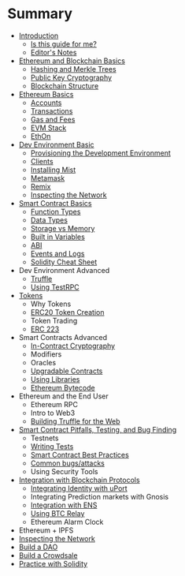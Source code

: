 # Summary

* [Introduction](README.md)
  * [Is this guide for me?](who-is-this-book-for.md)
  * [Editor's Notes](overlapping-resources.md)
* [Ethereum and Blockchain Basics](ethereum-technicals.md)
  * [Hashing and Merkle Trees](hashing-and-merkle-trees.md)
  * [Public Key Cryptography](public-key-cryptography.md)
  * [Blockchain Structure](blockchain-structure.md)
* [Ethereum Basics](ethereum-basics.md)
  * [Accounts](accounts.md)
  * [Transactions](transactions.md)
  * [Gas and Fees](/gas-and-fees.md)
  * [EVM Stack](evm-stack.md)
  * [EthOn](http://ethon.consensys.net/EthOn_spec.html)
* [Dev Environment Basic](dev-environment-i.md)
  * [Provisioning the Development Environment](http://decypher.tv/series/ethereum-development/video/1)
  * [Clients](dev-environment-i/clients.md)
  * [Installing Mist](dev-environment-i/installing-mist.md)
  * [Metamask](dev-environment-i/metamask.md)
  * [Remix](dev-environment-i/remix.md)
  * [Inspecting the Network](inspecting-the-network.md)
* [Smart Contract Basics](smart-contract-basics.md)
  * [Function Types](function-types.md)
  * [Data Types](data-types.md)
  * [Storage vs Memory](storage-vs-memory.md)
  * [Built in Variables](built-in-variables.md)
  * [ABI](abi.md)
  * [Events and Logs](events-and-logs.md)
  * [Solidity Cheat Sheet](https://s3-eu-west-1.amazonaws.com/b9-academy-assets/public/solidity-cheatsheet.pdf)
* Dev Environment Advanced
  * [Truffle](truffle.md)
  * [Using TestRPC](using-testrpc.md)
* [Tokens](tokens.md)
  * Why Tokens
  * [ERC20 Token Creation](token-creation.md)
  * Token Trading
  * [ERC 223](erc-223.md)
* Smart Contracts Advanced
  * [In-Contract Cryptography](in-contract-cryptography.md)
  * Modifiers
  * Oracles
  * [Upgradable Contracts](upgradable-contracts.md)
  * [Using Libraries](using-libraries.md)
  * [Ethereum Bytecode](ethereum-bytecode.md)
* Ethereum and the End User
  * Ethereum RPC
  * Intro to Web3
  * [Building Truffle for the Web](building-truffle-for-the-web.md)
* [Smart Contract Pitfalls, Testing, and Bug Finding](smart-contract-pitfalls-testing-and-bug-finding.md)
  * Testnets
  * [Writing Tests](writing-tests.md)
  * [Smart Contract Best Practices](smart-contract-best-practices.md)
  * [Common bugs/attacks](common-bugsattacks.md)
  * Using Security Tools
* [Integration with Blockchain Protocols](integration-with-blockchain-protocols.md)
  * [Integrating Identity with uPort](integrating-identity-with-uport.md)
  * Integrating Prediction markets with Gnosis
  * [Integration with ENS](integration-with-ens.md)
  * [Using BTC Relay](using-btc-relay.md)
  * Ethereum Alarm Clock
* Ethereum + IPFS
* [Inspecting the Network](inspecting-the-network.md)
* [Build a DAO](build-a-dao.md)
* [Build a Crowdsale](build-a-crowdsale.md)
* [Practice with Solidity](practice-with-solidity.md)

